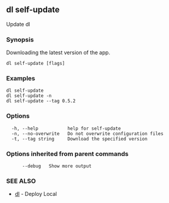 ## dl self-update

Update dl

### Synopsis

Downloading the latest version of the app.

```
dl self-update [flags]
```

### Examples

```
dl self-update
dl self-update -n
dl self-update --tag 0.5.2
```

### Options

```
  -h, --help           help for self-update
  -n, --no-overwrite   Do not overwrite configuration files
  -t, --tag string     Download the specified version
```

### Options inherited from parent commands

```
      --debug   Show more output
```

### SEE ALSO

* [dl](dl.md)     - Deploy Local

